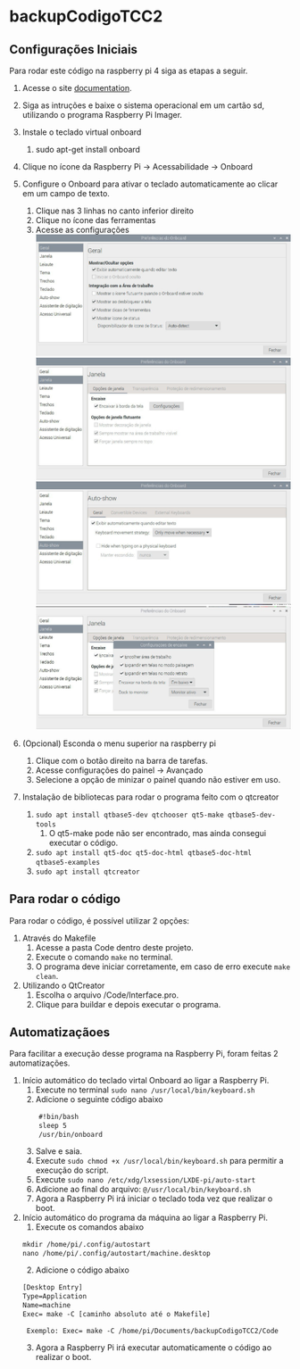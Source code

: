 # backupCodigoTCC2

## Configurações Iniciais
Para rodar este código na raspberry pi 4 siga as etapas a seguir.

1. Acesse o site [documentation](https://www.raspberrypi.com/documentation/computers/getting-started.html).
2. Siga as intruções e baixe o sistema operacional em um cartão sd, utilizando o programa  Raspberry Pi Imager.
3. Instale o teclado virtual onboard
    1. sudo apt-get install onboard
4. Clique no ícone da Raspberry Pi -> Acessabilidade -> Onboard
5. Configure o Onboard para ativar o teclado automaticamente ao clicar em um campo de texto.
    1. Clique nas 3 linhas no canto inferior direito
    2. Clique no ícone das ferramentas
    3. Acesse as configurações
    ![configuracao1](./imagens/configuracaoOnboard1.jpg)
    ![configuracao2](./imagens/configuracaoOnboard2.jpg)
    ![configuracao3](./imagens/configuracaoOnboard3.jpg)
    ![configuracao4](./imagens/configuracaoOnboard4.jpg)

6. (Opcional) Esconda o menu superior na raspberry pi
    1. Clique com o botão direito na barra de tarefas.
    2. Acesse configurações do painel -> Avançado
    3. Selecione a opção de minizar o painel quando não estiver em uso.

7. Instalação de bibliotecas para rodar o programa feito com o qtcreator
    1. ``sudo apt install qtbase5-dev qtchooser qt5-make qtbase5-dev-tools ``
        1. O qt5-make pode não ser encontrado, mas ainda consegui executar o código.
    2. ``sudo apt install qt5-doc qt5-doc-html qtbase5-doc-html  qtbase5-examples `` 
    3. ``sudo apt install qtcreator ``

## Para rodar o código
Para rodar o código, é possível utilizar 2 opções:
1. Através do Makefile
    1. Acesse a pasta Code dentro deste projeto.
    2. Execute o comando ``make`` no terminal.
    3. O programa deve iniciar corretamente, em caso de erro execute ``make clean``.
2. Utilizando o QtCreator
    1. Escolha o arquivo /Code/Interface.pro.
    2. Clique para buildar e depois executar o programa.


## Automatizaçãoes
Para facilitar a execução desse programa na Raspberry Pi, foram feitas
2 automatizações.
1. Início automático do teclado virtal Onboard ao ligar a Raspberry Pi.
    1. Execute no terminal ``sudo nano /usr/local/bin/keyboard.sh``
    2. Adicione o seguinte código abaixo
    ```
        #!bin/bash
        sleep 5
        /usr/bin/onboard 
    ```
    3. Salve e saia.
    4. Execute ``sudo chmod +x /usr/local/bin/keyboard.sh`` para permitir a execução do script.
    5. Execute ``sudo nano /etc/xdg/lxsession/LXDE-pi/auto-start``
    6. Adicione ao final do arquivo: `` @/usr/local/bin/keyboard.sh ``
    7. Agora a Raspberry Pi irá iniciar o teclado toda vez que realizar o boot.
2. Início automático do programa da máquina ao ligar a Raspberry Pi.
    1. Execute os comandos abaixo
    ```
    mkdir /home/pi/.config/autostart
    nano /home/pi/.config/autostart/machine.desktop
    ```
    2. Adicione o código abaixo
    ```
    [Desktop Entry]
    Type=Application
    Name=machine
    Exec= make -C [caminho absoluto até o Makefile]
    ```
        Exemplo: Exec= make -C /home/pi/Documents/backupCodigoTCC2/Code
    3. Agora a Raspberry Pi irá executar automaticamente o código ao realizar o boot.   


